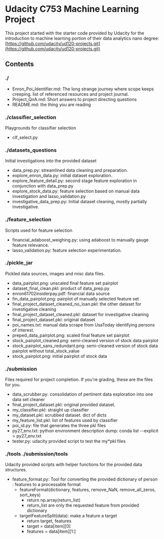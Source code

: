 # Udacity C753 Machine Learning Project

This project started with the starter code provided by Udacity for the introduction to machine learning portion of their data analytics nano degree: [https://github.com/udacity/ud120-projects.git](https://github.com/udacity/ud120-projects.git)  

## Contents

### ./

* Enron_Poi_Identifier.md: The long strange journey where scope keeps creeping. list of referenced resources and project journal.
* Project_QnA.md: Short answers to project directing questions
* README.md: the thing you are reading

### ./classifier_selection

Playgrounds for classifier selection

* clf_select.py

### ./datasets_questions

Initial investigations into the provided dataset  

* data_prep.py: streamlined data cleaning and preparation.
* explore_enron_data.py: initial dataset exploration.
* explore_feature_detail.py: second stage feature exploration in conjunction with data_prep.py
* explore_stock_data.py: feature selection based on manual data investigation and lasso_validation.py
* investigative_data_prep.py: Initial dataset cleaning, mostly partially investigative.

### ./feature_selection

Scripts used for feature selection  

* financial_adaboost_weighing.py: using adaboost to manually gauge feature relevance.
* lasso_validation.py: feature selection experimentation.

### ./pickle_jar

Pickled data sources, images and misc data files.  

* data_pairplot.png: unscaled final feature set pairplot
* dataset_final_clean.pkl: product of data_prep.py
* enron61702insiderpay.pdf: financial data source
* fin_data_pairplot.png: pairplot of manually selected feature set
* final_project_dataset_cleaned_no_loan.pkl: the other dataset for investigative cleaning
* final_project_dataset_cleaned.pkl: dataset for investigative cleaning
* final_project_dataset.pkl: original dataset
* poi_names.txt: manual data scrape from UsaToday identifying persons of interest.
* preped_data_pairplot.png: scaled final feature set pairplot
* stock_pairplot_cleaned.png: semi-cleaned version of stock data pairplot
* stock_pairplot_sans_redundant.png: semi-cleaned version of stock data pairplot without total_stock_value
* stock_pairplot.png: initial pairplot of stock data

### ./submission

Files required for project completion. If you're grading, these are the files for you.

* data_scrubber.py: consolidation of pertinent data exploration into one data set cleaner
* final_project_dataset.pkl: original provided dataset.
* my_classifier.pkl: straight up classifier
* my_dataset.pkl: scrubbed dataset. dict of dicts
* my_feature_list.pkl: list of features used by classifier
* poi_id.py: file that generates the three pkl files
* py27_env.txt: python environment description dump: conda list --explicit > py27_env.txt
* tester.py: udacity provided script to test the my*pkl files

### ./tools ./submission/tools

Udacity provided scripts with helper functions for the provided data structures.  

* feature_format.py: Tool for converting the provided dictionary of person : features to a processable format
  * featureFormat(dictionary, features, remove_NaN, remove_all_zeros, sort_keys)
    * return np.array(return_list)
    * return_list are only the requested feature from provided dictionary
  * targetFeatureSplit(data): make a feature a target
    * return target, features
    * target = data[item][0]
    * features = data[item][1:]
